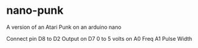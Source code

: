 # nano-punk
A version of an Atari Punk on an arduino nano


  Connect pin D8 to D2
  Output on D7
  0 to 5 volts on 
  A0      Freq
  A1      Pulse Width
  
